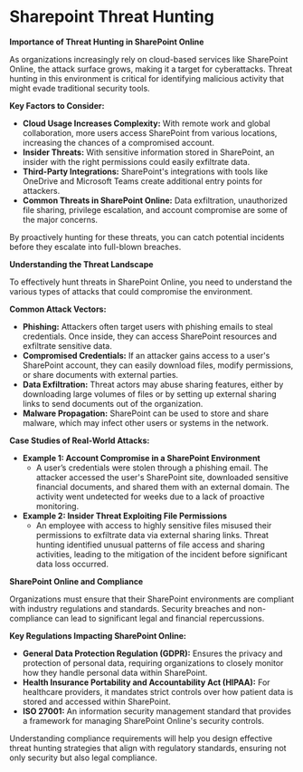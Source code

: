 # Sharepoint Threat Hunting

**Importance of Threat Hunting in SharePoint Online**

As organizations increasingly rely on cloud-based services like SharePoint Online, the attack surface grows, making it a target for cyberattacks. Threat hunting in this environment is critical for identifying malicious activity that might evade traditional security tools.

**Key Factors to Consider:**

* **Cloud Usage Increases Complexity:** With remote work and global collaboration, more users access SharePoint from various locations, increasing the chances of a compromised account.
* **Insider Threats:** With sensitive information stored in SharePoint, an insider with the right permissions could easily exfiltrate data.
* **Third-Party Integrations:** SharePoint's integrations with tools like OneDrive and Microsoft Teams create additional entry points for attackers.
* **Common Threats in SharePoint Online:** Data exfiltration, unauthorized file sharing, privilege escalation, and account compromise are some of the major concerns.

By proactively hunting for these threats, you can catch potential incidents before they escalate into full-blown breaches.

**Understanding the Threat Landscape**

To effectively hunt threats in SharePoint Online, you need to understand the various types of attacks that could compromise the environment.

**Common Attack Vectors:**

* **Phishing:** Attackers often target users with phishing emails to steal credentials. Once inside, they can access SharePoint resources and exfiltrate sensitive data.
* **Compromised Credentials:** If an attacker gains access to a user's SharePoint account, they can easily download files, modify permissions, or share documents with external parties.
* **Data Exfiltration:** Threat actors may abuse sharing features, either by downloading large volumes of files or by setting up external sharing links to send documents out of the organization.
* **Malware Propagation:** SharePoint can be used to store and share malware, which may infect other users or systems in the network.

**Case Studies of Real-World Attacks:**

* **Example 1: Account Compromise in a SharePoint Environment**
  * A user’s credentials were stolen through a phishing email. The attacker accessed the user's SharePoint site, downloaded sensitive financial documents, and shared them with an external domain. The activity went undetected for weeks due to a lack of proactive monitoring.
* **Example 2: Insider Threat Exploiting File Permissions**
  * An employee with access to highly sensitive files misused their permissions to exfiltrate data via external sharing links. Threat hunting identified unusual patterns of file access and sharing activities, leading to the mitigation of the incident before significant data loss occurred.

**SharePoint Online and Compliance**

Organizations must ensure that their SharePoint environments are compliant with industry regulations and standards. Security breaches and non-compliance can lead to significant legal and financial repercussions.

**Key Regulations Impacting SharePoint Online:**

* **General Data Protection Regulation (GDPR):** Ensures the privacy and protection of personal data, requiring organizations to closely monitor how they handle personal data within SharePoint.
* **Health Insurance Portability and Accountability Act (HIPAA):** For healthcare providers, it mandates strict controls over how patient data is stored and accessed within SharePoint.
* **ISO 27001:** An information security management standard that provides a framework for managing SharePoint Online's security controls.

Understanding compliance requirements will help you design effective threat hunting strategies that align with regulatory standards, ensuring not only security but also legal compliance.
